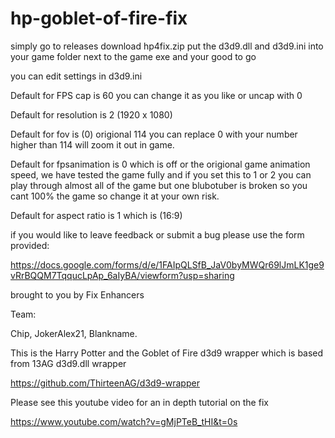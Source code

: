 # hp-goblet-of-fire-fix

simply go to releases download hp4fix.zip put the d3d9.dll and d3d9.ini into your game folder next to the game exe and your good to go 

you can edit settings in d3d9.ini 

Default for FPS cap is 60 you can change it as you like or uncap with 0

Default for resolution is 2 (1920 x 1080) 

Default for fov is (0) origional 114 you can replace 0 with your number higher than 114 will zoom it out in game.

Default for fpsanimation is 0 which is off or the origional game animation speed, we have tested the game fully and if you set this to 1 or 2 you can play through almost all of the game but one blubotuber is broken so you cant 100% the game so change it at your own risk.

Default for aspect ratio is 1 which is (16:9) 

if you would like to leave feedback or submit a bug please use the form provided:

https://docs.google.com/forms/d/e/1FAIpQLSfB_JaV0byMWQr69lJmLK1ge9vRrBQQM7TqqucLpAp_6aIyBA/viewform?usp=sharing

brought to you by Fix Enhancers 

Team: 

Chip, JokerAlex21, Blankname.

This is the Harry Potter and the Goblet of Fire d3d9 wrapper which is based from 13AG d3d9.dll wrapper

https://github.com/ThirteenAG/d3d9-wrapper

Please see this youtube video for an in depth tutorial on the fix

https://www.youtube.com/watch?v=gMjPTeB_tHI&t=0s

